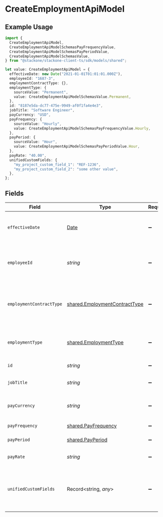 # CreateEmploymentApiModel

## Example Usage

```typescript
import {
  CreateEmploymentApiModel,
  CreateEmploymentApiModelSchemasPayFrequencyValue,
  CreateEmploymentApiModelSchemasPayPeriodValue,
  CreateEmploymentApiModelSchemasValue,
} from "@stackone/stackone-client-ts/sdk/models/shared";

let value: CreateEmploymentApiModel = {
  effectiveDate: new Date("2021-01-01T01:01:01.000Z"),
  employeeId: "1687-3",
  employmentContractType: {},
  employmentType: {
    sourceValue: "Permanent",
    value: CreateEmploymentApiModelSchemasValue.Permanent,
  },
  id: "8187e5da-dc77-475e-9949-af0f1fa4e4e3",
  jobTitle: "Software Engineer",
  payCurrency: "USD",
  payFrequency: {
    sourceValue: "Hourly",
    value: CreateEmploymentApiModelSchemasPayFrequencyValue.Hourly,
  },
  payPeriod: {
    sourceValue: "Hour",
    value: CreateEmploymentApiModelSchemasPayPeriodValue.Hour,
  },
  payRate: "40.00",
  unifiedCustomFields: {
    "my_project_custom_field_1": "REF-1236",
    "my_project_custom_field_2": "some other value",
  },
};
```

## Fields

| Field                                                                                         | Type                                                                                          | Required                                                                                      | Description                                                                                   | Example                                                                                       |
| --------------------------------------------------------------------------------------------- | --------------------------------------------------------------------------------------------- | --------------------------------------------------------------------------------------------- | --------------------------------------------------------------------------------------------- | --------------------------------------------------------------------------------------------- |
| `effectiveDate`                                                                               | [Date](https://developer.mozilla.org/en-US/docs/Web/JavaScript/Reference/Global_Objects/Date) | :heavy_minus_sign:                                                                            | The effective date of the employment contract                                                 | 2021-01-01T01:01:01.000Z                                                                      |
| `employeeId`                                                                                  | *string*                                                                                      | :heavy_minus_sign:                                                                            | The employee ID associated with this employment                                               | 1687-3                                                                                        |
| `employmentContractType`                                                                      | [shared.EmploymentContractType](../../../sdk/models/shared/employmentcontracttype.md)         | :heavy_minus_sign:                                                                            | The employment work schedule type (e.g., full-time, part-time)                                | full_time                                                                                     |
| `employmentType`                                                                              | [shared.EmploymentType](../../../sdk/models/shared/employmenttype.md)                         | :heavy_minus_sign:                                                                            | The type of employment (e.g., contractor, permanent)                                          | permanent                                                                                     |
| `id`                                                                                          | *string*                                                                                      | :heavy_minus_sign:                                                                            | Unique identifier                                                                             | 8187e5da-dc77-475e-9949-af0f1fa4e4e3                                                          |
| `jobTitle`                                                                                    | *string*                                                                                      | :heavy_minus_sign:                                                                            | The job title of the employee                                                                 | Software Engineer                                                                             |
| `payCurrency`                                                                                 | *string*                                                                                      | :heavy_minus_sign:                                                                            | The currency used for pay                                                                     | USD                                                                                           |
| `payFrequency`                                                                                | [shared.PayFrequency](../../../sdk/models/shared/payfrequency.md)                             | :heavy_minus_sign:                                                                            | The pay frequency                                                                             | hourly                                                                                        |
| `payPeriod`                                                                                   | [shared.PayPeriod](../../../sdk/models/shared/payperiod.md)                                   | :heavy_minus_sign:                                                                            | The pay period                                                                                | monthly                                                                                       |
| `payRate`                                                                                     | *string*                                                                                      | :heavy_minus_sign:                                                                            | The pay rate for the employee                                                                 | 40.00                                                                                         |
| `unifiedCustomFields`                                                                         | Record<string, *any*>                                                                         | :heavy_minus_sign:                                                                            | Custom Unified Fields configured in your StackOne project                                     | {<br/>"my_project_custom_field_1": "REF-1236",<br/>"my_project_custom_field_2": "some other value"<br/>} |
